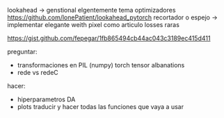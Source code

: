 lookahead -> genstional elgentemente tema optimizadores https://github.com/lonePatient/lookahead_pytorch
recortador o espejo -> implementar elegante
weith pixel como articulo 
losses raras

https://gist.github.com/fepegar/1fb865494cb44ac043c3189ec415d411

preguntar:
- transformaciones en PIL (numpy) torch tensor albanations
- rede vs redeC

hacer:
- hiperparametros DA
- plots traducir y hacer todas las funciones que vaya a usar
